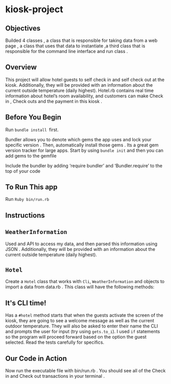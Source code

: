 # kiosk-project


## Objectives

Builded 4 classes , a class that is responsible for taking data from a web page , a class that uses that data to instantiate ,a third class that is responsible for the command line interface and run class . 

## Overview

This project will allow hotel guests to self check in and self check out at the kiosk. Additionally, they will be provided with an information about the current outside temperature (daily highest). Hotel.rb contains real time information about hotel’s room availability, and customers can make Check in , Check outs and the payment in this kiosk .


## Before You Begin

Run `bundle install `first.

Bundler allows you to denote which gems the app uses and lock your specific version . Then, automatically install those gems . Its a great gem version tracker for large apps. 
Start by using `bundle init` and then you can add gems to the gemfile

Include the bundler by adding ‘require bundler’ and ‘Bundler.require’ to the top of your code

## To Run This app

Run `Ruby bin/run.rb `


## Instructions

## `WeatherInformation`
Used and API to access my data, and then parsed this information using JSON . Additionally, they will be provided with an information about the current outside temperature (daily highest).

## `Hotel`

 Create a `Hotel` class that works with  `Cli`, `WeatherInformation` and objects to import a data  from data.rb . This class will have the following methods:


## It's CLI time!

Has a `#hotel` method starts that when the guests activate the screen of the kiosk, they are going to see a welcome message as well as the current outdoor temperature. They will also be asked to enter their name the CLI and prompts the user for input (try using `gets.to_i`). I used `if` statements so the program will proceed forward based on the option the guest selected. Read the tests carefully for specifics.


## Our Code in Action
Now run the executable file with bin/run.rb .  You should see all of the Check in and Check out transactions in your terminal .


